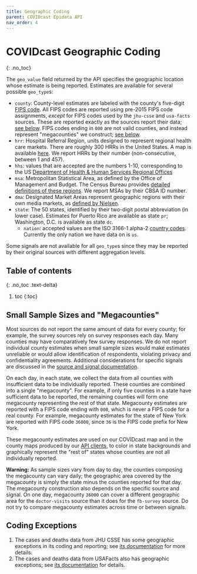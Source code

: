 ```yaml
---
title: Geographic Coding
parent: COVIDcast Epidata API
nav_order: 4
---
```


# COVIDcast Geographic Coding
{: .no_toc}

The `geo_value` field returned by the API specifies the geographic location
whose estimate is being reported. Estimates are available for several possible
`geo_type`s:

* `county`: County-level estimates are labeled with the county's five-digit [FIPS
  code](https://en.wikipedia.org/wiki/FIPS_county_code). All FIPS codes are
  reported using pre-2015 FIPS code assignments, *except* for FIPS codes used by
  the `jhu-csse` and `usa-facts` sources. These are reported exactly as the
  sources report their data; [see below](#coding-exceptions). FIPS codes ending
  in `000` are not valid counties, and instead represent "megacounties" we
  construct; [see below](#small-sample-sizes-and-megacounties).
* `hrr`: Hospital Referral Region, units designed to represent regional health
  care markets. There are roughly 300 HRRs in the United States. A map is
  available
  [here](https://hub.arcgis.com/datasets/fedmaps::hospital-referral-regions). We
  report HRRs by their number (non-consecutive, between 1 and 457).
* `hhs`:  values that are accepted are the numbers 1-10, corresponding to the US [Department of Health & Human Services Regional Offices](https://www.hhs.gov/about/agencies/iea/regional-offices/index.html)
* `msa`: Metropolitan Statistical Area, as defined by the Office of Management
  and Budget. The Census Bureau provides [detailed definitions of these
  regions](https://www.census.gov/programs-surveys/metro-micro/about.html). We
  report MSAs by their CBSA ID number.
* `dma`: Designated Market Areas represent geographic regions with their own
  media markets, as [defined by
  Nielsen](https://www.nielsen.com/us/en/intl-campaigns/dma-maps/).
* `state`: The 50 states, identified by their two-digit postal abbreviation (in
  lower case). Estimates for Puerto Rico are available as state `pr`;
  Washington, D.C. is available as state `dc`.
  * `nation`: accepted values are the ISO 3166-1 alpha-2 [country codes](https://en.wikipedia.org/wiki/ISO_3166-1_alpha-2). Currently the only nation we have data on is `us`.

Some signals are not available for all `geo_type`s since they may be reported
by their original sources with different aggregation levels.

## Table of contents
{: .no_toc .text-delta}

1. toc
{:toc}

## Small Sample Sizes and "Megacounties"

Most sources do not report the same amount of data for every county; for
example, the survey sources rely on survey responses each day. Many counties
may have comparatively few survey responses. We do not report individual county
estimates when small sample sizes would make estimates unreliable or would allow
identification of respondents, violating privacy and confidentiality agreements.
Additional considerations for specific signals are discussed in the [source and
signal documentation](covidcast_signals.md).

On each day, in each state, we collect the data from all counties with
insufficient data to be individually reported. These counties are combined into
a single "megacounty". For example, if only five counties in a state have
sufficient data to be reported, the remaining counties will form one megacounty
representing the rest of that state. Megacounty estimates are reported with a
FIPS code ending with `000`, which is never a FIPS code for a real county. For
example, megacounty estimates for the state of New York are reported with FIPS
code `36000`, since `36` is the FIPS code prefix for New York.

These megacounty estimates are used on our COVIDcast map and in the county maps
produced by our [API clients](covidcast_clients.md), to color in state backgrounds and graphically represent the "rest of" states whose counties are not
all individually reported.

**Warning:** As sample sizes vary from day to day, the counties composing the
megacounty can vary daily; the geographic area covered by the megacounty is
simply the state minus the counties reported for that day. The megacounty
construction also depends on the specific source and signal. On one day,
megacounty `36000` can cover a different geographic area for the `doctor-visits`
source than it does for the `fb-survey` source. Do not try to compare megacounty
estimates across time or between signals.

## Coding Exceptions

1. The cases and deaths data from JHU CSSE has some geographic exceptions in its
   coding and reporting; see [its documentation](covidcast-signals/jhu-csse.md)
   for more details.
2. The cases and deaths data from USAFacts also has geographic exceptions; see
   [its documentation](covidcast-signals/usa-facts.md) for details.
